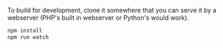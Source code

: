 To build for development, clone it somewhere that you can serve it by a webserver (PHP's built in webserver or Python's would work).

```bash
npm install
npm run watch
```

